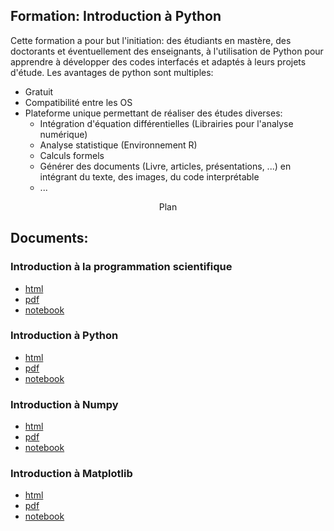 
## Formation: Introduction à Python
Cette formation a pour but l'initiation: des étudiants en mastère, des doctorants et éventuellement des enseignants, à l'utilisation de Python pour apprendre à développer des codes interfacés et adaptés à leurs projets d'étude. Les avantages de python sont multiples:
- Gratuit
- Compatibilité entre les OS
- Plateforme unique permettant de réaliser des études diverses:
    - Intégration d'équation différentielles (Librairies pour l'analyse numérique)
    - Analyse statistique (Environnement R)
    - Calculs formels 
    - Générer des documents (Livre, articles, présentations, ...) en intégrant du texte, des images, du code interprétable
    - ...

<center>Plan</center>

## Documents:

### Introduction à la programmation scientifique
*   [html](doc/html/Introduction.html)
*   [pdf](doc/pdf/Introduction.pdf)
*   [notebook](doc/notebooks/Introduction.ipynb)

### Introduction à Python
*   [html](doc/html/PythonIntro.html)
*   [pdf](doc/pdf/PythonIntro.pdf)
*   [notebook](doc/notebooks/PythonIntro.ipynb)

### Introduction à Numpy
*   [html](doc/html/NumpyIntro.html)
*   [pdf](doc/pdf/NumpyIntro.pdf)
*   [notebook](doc/notebooks/NumpyIntro.ipynb)

### Introduction à Matplotlib
*	[html](doc/html/MatplotlibIntro/MatplotlibIntro.html)
*   [pdf](doc/pdf/MatplotlibIntro.pdf)
*   [notebook](doc/notebooks/MatplotlibIntro.ipynb)

